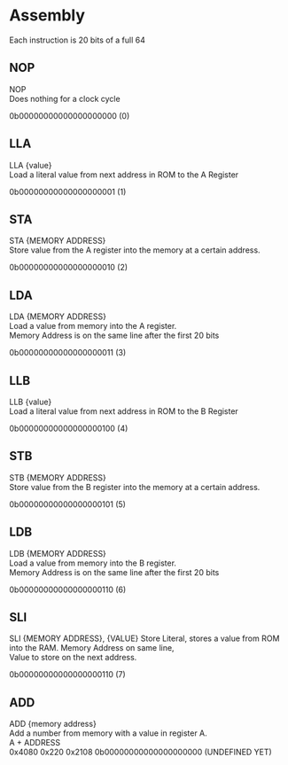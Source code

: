 # Assembly
Each instruction is 20 bits of a full 64
## NOP
NOP  
Does nothing for a clock cycle  

0b00000000000000000000 (0)

## LLA
LLA {value}  
Load a literal value from next address in ROM to the A Register  

0b00000000000000000001 (1)  
## STA
STA {MEMORY ADDRESS}  
Store value from the A register into the memory at a certain address.  

0b00000000000000000010 (2)  
## LDA
LDA {MEMORY ADDRESS}  
Load a value from memory into the A register.   
Memory Address is on the same line after the first 20 bits

0b00000000000000000011 (3)  

## LLB
LLB {value}  
Load a literal value from next address in ROM to the B Register  

0b00000000000000000100 (4)  
## STB
STB {MEMORY ADDRESS}  
Store value from the B register into the memory at a certain address.  

0b00000000000000000101 (5)
## LDB
LDB {MEMORY ADDRESS}  
Load a value from memory into the B register.   
Memory Address is on the same line after the first 20 bits

0b00000000000000000110 (6)  

## SLI
SLI {MEMORY ADDRESS}, {VALUE}
Store Literal, stores a value from ROM into the RAM. Memory Address on same line,  
Value to store on the next address.  

0b00000000000000000110 (7) 

## ADD
ADD {memory address}  
Add a number from memory with a value in register A.  
A + ADDRESS  
0x4080
0x220
0x2108
0b00000000000000000000 (UNDEFINED YET)